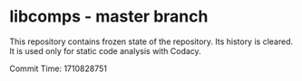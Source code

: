 # libcomps - master branch

This repository contains frozen state of the repository.
Its history is cleared. It is used only for static code
analysis with Codacy.

Commit Time: 1710828751